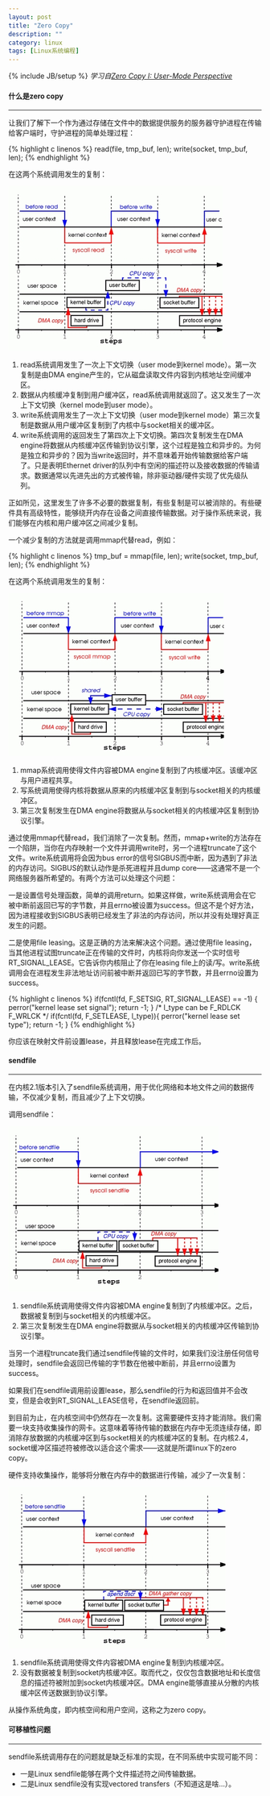 ```yaml
---
layout: post
title: "Zero Copy"
description: ""
category: linux
tags: [Linux系统编程]
---
```

{% include JB/setup %}
*学习自[Zero Copy I: User-Mode Perspective](http://www.linuxjournal.com/article/6345?page=0,0)*

#### 什么是zero copy
- - -
让我们了解下一个作为通过存储在文件中的数据提供服务的服务器守护进程在传输给客户端时，守护进程的简单处理过程：

{% highlight c linenos %}
read(file, tmp_buf, len);
write(socket, tmp_buf, len);
{% endhighlight %}

在这两个系统调用发生的复制：

![Copying in Two Sample System Calls](/assets/img/201505290101.jpg)

<!--more-->

1. read系统调用发生了一次上下文切换（user mode到kernel mode）。第一次复制是由DMA engine产生的，它从磁盘读取文件内容到内核地址空间缓冲区。
2. 数据从内核缓冲复制到用户缓冲区，read系统调用就返回了。这又发生了一次上下文切换（kernel mode到user mode）。
3. write系统调用发生了一次上下文切换（user mode到kernel mode）第三次复制是数据从用户缓冲区复制到了内核中与socket相关的缓冲区。
4. write系统调用的返回发生了第四次上下文切换。第四次复制发生在DMA engine将数据从内核缓冲区传输到协议引擎，这个过程是独立和异步的。为何是独立和异步的？因为当write返回时，并不意味着开始传输数据给客户端了。只是表明Ethernet driver的队列中有空闲的描述符以及接收数据的传输请求。数据通常以先进先出的方式被传输，除非驱动器/硬件实现了优先级队列。

正如所见，这里发生了许多不必要的数据复制，有些复制是可以被消除的。有些硬件具有高级特性，能够绕开内存在设备之间直接传输数据。对于操作系统来说，我们能够在内核和用户缓冲区之间减少复制。

一个减少复制的方法就是调用mmap代替read，例如：

{% highlight c linenos %}
tmp_buf = mmap(file, len);
write(socket, tmp_buf, len);
{% endhighlight %}

在这两个系统调用发生的复制：

![Calling mmap](/assets/img/201505290102.jpg)

1. mmap系统调用使得文件内容被DMA engine复制到了内核缓冲区。该缓冲区与用户进程共享。
2. 写系统调用使得内核将数据从原来的内核缓冲区复制到与socket相关的内核缓冲区。
3. 第三次复制发生在DMA engine将数据从与socket相关的内核缓冲区复制到协议引擎。

通过使用mmap代替read，我们消除了一次复制。然而，mmap+write的方法存在一个陷阱，当你在内存映射一个文件并调用write时，另一个进程truncate了这个文件。write系统调用将会因为bus error的信号SIGBUS而中断，因为遇到了非法的内存访问。SIGBUS的默认动作是杀死进程并且dump core——这通常不是一个网络服务器所希望的。有两个方法可以处理这个问题：

一是设置信号处理函数，简单的调用return。如果这样做，write系统调用会在它被中断前返回已写的字节数，并且errno被设置为success。但这不是个好方法，因为进程接收到SIGBUS表明已经发生了非法的内存访问，所以并没有处理好真正发生的问题。

二是使用file leasing。这是正确的方法来解决这个问题。通过使用file leasing，当其他进程试图truncate正在传输的文件时，内核将向你发送一个实时信号RT_SIGNAL_LEASE。它告诉你内核阻止了你在leasing file上的读/写。write系统调用会在进程发生非法地址访问前被中断并返回已写的字节数，并且errno设置为success。

{% highlight c linenos %}
if(fcntl(fd, F_SETSIG, RT_SIGNAL_LEASE) == -1) {
    perror("kernel lease set signal");
    return -1;
}
/* l_type can be F_RDLCK F_WRLCK */
if(fcntl(fd, F_SETLEASE, l_type)){
    perror("kernel lease set type");
    return -1;
}
{% endhighlight %}

你应该在映射文件前设置lease，并且释放lease在完成工作后。

#### sendfile
- - -
在内核2.1版本引入了sendfile系统调用，用于优化网络和本地文件之间的数据传输，不仅减少复制，而且减少了上下文切换。

调用sendfile：

![Replacing Read and Write with Sendfile](/assets/img/201505290103.jpg)

1. sendfile系统调用使得文件内容被DMA engine复制到了内核缓冲区。之后，数据被复制到与socket相关的内核缓冲区。
2. 第三次复制发生在DMA engine将数据从与socket相关的内核缓冲区传输到协议引擎。

当另一个进程truncate我们通过sendfile传输的文件时，如果我们没注册任何信号处理时，sendfile会返回已传输的字节数在他被中断前，并且errno设置为success。

如果我们在sendfile调用前设置lease，那么sendfile的行为和返回值并不会改变，但是会收到RT_SIGNAL_LEASE信号，在sendfile返回前。

到目前为止，在内核空间中仍然存在一次复制。这需要硬件支持才能消除。我们需要一块支持收集操作的网卡。这意味着等待传输的数据在内存中无须连续存储，即消除存放数据的内核缓冲区到与socket相关的内核缓冲区的复制。在内核2.4，socket缓冲区描述符被修改以适合这个需求——这就是所谓linux下的zero copy。

硬件支持收集操作，能够将分散在内存中的数据进行传输，减少了一次复制：

![Replacing Read and Write with Sendfile](/assets/img/201505290104.jpg)

1. sendfile系统调用使得文件内容被DMA engine复制到内核缓冲区。
2. 没有数据被复制到socket内核缓冲区。取而代之，仅仅包含数据地址和长度信息的描述符被附加到socket内核缓冲区。DMA engine能够直接从分散的内核缓冲区传送数据到协议引擎。

从操作系统角度，即内核空间和用户空间，这称之为zero copy。

#### 可移植性问题
- - -
sendfile系统调用存在的问题就是缺乏标准的实现，在不同系统中实现可能不同：

* 一是Linux sendfile能够在两个文件描述符之间传输数据。
* 二是Linux sendfile没有实现vectored transfers（不知道这是啥...）。